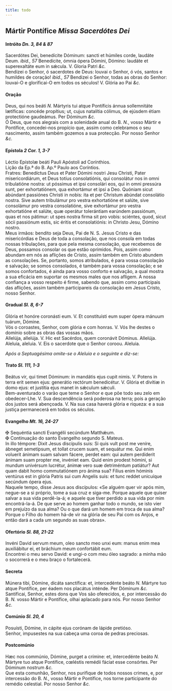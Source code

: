 ```yaml
---
title: todo
---
```

<h2 class="text-center">Mártir Pontífice <em>Missa Sacerdótes Dei</em></h2>

<h4 class="text-center">Intróito <em>Dn. 3, 84 & 87</em></h4>
<div class="container-fluid">
<div class="row">
<div class="dropcap text-justify">
Sacerdótes Dei, benedícite Dóminum: sancti et húmiles corde, laudáte Deum. <em>ibid., 57</em> Benedícite, ómnia ópera Dómini, Dómino: laudáte et superexaltáte eum in sǽcula.
V. Gloria Patri <em>&c.</em>
</div>
<div class="dropcap text-justify">
Bendizei o Senhor, ó sacerdotes de Deus: louvai o Senhor, ó vós, santos e humildes de coração! <em>ibid., 57</em> Bendizei o Senhor, todas as obras do Senhor: louvai-O e glorificai-O em todos os séculos!
V. Glória ao Pai <em>&c.</em>
</div>
</div>
</div>

<h4 class="text-center">Oração</h4>
<div class="container-fluid">
<div class="row">
<div class="dropcap text-justify">
Deus, qui nos beáti <em>N. </em>Mártyris tui atque Pontíficis ánnua sollemnitáte lætíficas: concéde propítius; ut, cujus natalítia cólimus, de ejúsdem étiam protectióne gaudeámus. Per Dóminum <em>&c.</em>
</div>
<div class="dropcap text-justify">
Ó Deus, que nos alegrais com a solenidade anual do B. <em>N.</em>, vosso Mártir e Pontífice, concedei-nos propício que, assim como celebramos o seu nascimento, assim também gozemos a sua protecção. Por nosso Senhor <em>&c.</em>
</div>
</div>
</div>

<h4 class="text-center">Epístola <em>2 Cor. 1, 3-7</em></h4>
<div class="container-fluid">
<div class="row">
<div class="text-justify">
Léctio Epístolæ beáti Pauli Apóstoli ad Corínthios.
</div>
<div class="text-justify">
Lição da Ep.ª do B. Ap.º Paulo aos Coríntios.
</div>
<div class="dropcap text-justify">
Fratres: Benedíctus Deus et Pater Dómini nostri Jesu Christi, Pater misericordiárum, et Deus totíus consolatiónis, qui consolátur nos in omni tribulatióne nostra: ut póssimus et ipsi consolári eos, qui in omni pressúra sunt, per exhortatiónem, qua exhortámur et ipsi a Deo. Quóniam sicut abúndant passiónes Christi in nobis: ita et per Christum abúndat consolátio nostra. Sive autem tribulámur pro vestra exhortatióne et salúte, sive consolámur pro vestra consolatióne, sive exhortámur pro vestra exhortatióne et salúte, quæ operátur tolerántiam earúndem passiónum, quas et nos pátimur: ut spes nostra firma sit pro vobis: sciéntes, quod, sicut sócii passiónum estis, sic éritis et consolatiónis: in Christo Jesu, Dómino nostro.
</div>
<div class="dropcap text-justify">
Meus irmãos: bendito seja Deus, Pai de N. S. Jesus Cristo e das misericórdias e Deus de toda a consolação, que nos consola em todas nossas tribulações, para que pela mesma consolação, que recebemos de Deus, possamos consolar os que estão oprimidos. Pois, assim como abundam em nós as aflições de Cristo, assim também em Cristo abundem as consolações. Se, portanto, somos atribulados, é para vossa consolação e salvação; se somos consolados, é também para vossa consolação; e se somos confortados, é ainda para vosso conforto e salvação, a qual mostra a sua eficácia em suportar os mesmos males que nos afligem. A nossa confiança a vosso respeito é firme, sabendo que, assim como participais das aflições, assim também participareis da consolação em Jesus Cristo, nosso Senhor.
</div>
</div>
</div>

<h4 class="text-center">Gradual <em>Sl. 8, 6-7</em></h4>
<div class="container-fluid">
<div class="row">
<div class="dropcap text-justify">
Glória et honóre coronásti eum. V. Et constituísti eum super ópera mánuum tuárum, Dómine.
</div>
<div class="dropcap text-justify">
Vós o coroastes, Senhor, com glória e com honras. V. Vós lhe destes o domínio sobre as obras das vossas mãos.
</div>
<div class="text-justify">
Allelúja, allelúja. V. Hic est Sacérdos, quem coronávit Dóminus. Allelúja.
</div>
<div class="text-justify">
Aleluia, aleluia. V. Eis o sacerdote que o Senhor coroou. Aleluia.
</div>
</div>
</div>

<em>Após a Septuagésima omite-se o Aleluia e o seguinte e diz-se:</em>

<h4 class="text-center">Trato <em>Sl. 111, 1-3</em></h4>
<div class="container-fluid">
<div class="row">
<div class="dropcap text-justify">
Beátus vir, qui timet Dóminum: in mandátis ejus cupit nimis. V. Potens in terra erit semen ejus: generátio rectórum benedicétur. V. Glória et divítiæ in domo ejus: et justítia ejus manet in sǽculum sǽculi.
</div>
<div class="dropcap text-justify">
Bem-aventurado o varão que teme o Senhor e que põe todo seu zelo em obedecer-Lhe. V. Sua descendência será poderosa na terra; pois a geração dos justos será abençoada. V. Na sua casa haverá glória e riqueza: e a sua justiça permanecerá em todos os séculos.
</div>
</div>
</div>

<h4 class="text-center">Evangelho <em>Mt. 16, 24-27</em></h4>
<div class="container-fluid">
<div class="row">
<div class="text-justify">
<span class="text-danger">&#10016;</span> Sequéntia sancti Evangélii secúndum Matthǽum.
</div>
<div class="text-justify">
<span class="text-danger">&#10016;</span> Continuação do santo Evangelho segundo S. Mateus.
</div>
<div class="dropcap text-justify">
In illo témpore: Dixit Jesus discípulis suis: Si quis vult post me veníre, ábneget semetípsum, et tollat crucem suam, et sequátur me. Qui enim voluerit ánimam suam salvam fácere, perdet eam: qui autem perdíderit ánimam suam propter me, invéniet eam. Quid enim prodest hómini, si mundum univérsum lucrétur, ánimæ vero suæ detriméntum patiátur? Aut quam dabit homo commutatiónem pro ánima sua? Fílius enim hóminis ventúrus est in glória Patris sui cum Angelis suis: et tunc reddet unicuíque secúndum ópera ejus.
</div>
<div class="dropcap text-justify">
Naquele tempo, disse Jesus aos discípulos: «Se alguém quer vir após mim, negue-se a si próprio, tome a sua cruz e siga-me. Porque aquele que quiser salvar a sua vida perdê-la-á; e aquele que tiver perdido a sua vida por mim encontrá-la-á. De que serve ao homem ganhar todo o mundo, se isto vier em prejuízo da sua alma? Ou o que dará um homem em troca de sua alma? Porque o Filho do homem há-de vir na glória de seu Pai com os Anjos, e então dará a cada um segundo as suas obras».
</div>
</div>
</div>

<h4 class="text-center">Ofertório <em>Sl. 88, 21-22</em></h4>
<div class="container-fluid">
<div class="row">
<div class="dropcap text-justify">
Invéni David servum meum, oleo sancto meo unxi eum: manus enim mea auxiliábitur ei, et bráchium meum confortábit eum.
</div>
<div class="dropcap text-justify">
Encontrei o meu servo David: e ungi-o com meu óleo sagrado: a minha mão o socorrerá e o meu braço o fortalecerá.
</div>
</div>
</div>

<h4 class="text-center">Secreta</h4>
<div class="container-fluid">
<div class="row">
<div class="dropcap text-justify">
Múnera tibi, Dómine, dicáta sanctífica: et, intercedénte beáto <em>N. </em>Mártyre tuo atque Pontífice, per éadem nos placátus inténde. Per Dóminum <em>&c.</em>
</div>
<div class="dropcap text-justify">
Santificai, Senhor, estes dons que Vos são oferecidos, e, por intercessão do B. <em>N. </em>vosso Mártir e Pontífice, olhai aplacado para nós. Por nosso Senhor <em>&c.</em>
</div>
</div>
</div>

<h4 class="text-center">Comúnio <em>Sl. 20, 4</em></h4>
<div class="container-fluid">
<div class="row">
<div class="dropcap text-justify">
Posuísti, Dómine, in cápite ejus corónam de lápide pretióso.
</div>
<div class="dropcap text-justify">
Senhor, impusestes na sua cabeça uma coroa de pedras preciosas.
</div>
</div>
</div>

<h4 class="text-center">Postcomúnio</h4>
<div class="container-fluid">
<div class="row">
<div class="dropcap text-justify">
Hæc nos commúnio, Dómine, purget a crímine: et, intercedénte beáto <em>N. </em>Mártyre tuo atque Pontífice, cœléstis remédii fáciat esse consórtes. Per Dóminum nostrum <em>&c.</em>
</div>
<div class="dropcap text-justify">
Que esta comunhão, Senhor, nos purifique de todos nossos crimes, e, por intercessão do B. <em>N.</em>, vosso Mártir e Pontífice, nos torne participante do remédio celestial. Por nosso Senhor <em>&c.</em>
</div>
</div>
</div>

